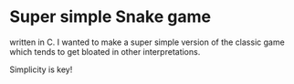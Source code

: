# Super simple Snake game

written in C. I wanted to make a super simple version of the classic
game which tends to get bloated in other interpretations.

Simplicity is key!
